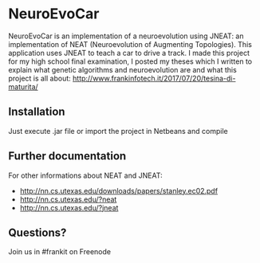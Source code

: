 # NeuroEvoCar
NeuroEvoCar is an implementation of a neuroevolution using JNEAT: an implementation
of NEAT (Neuroevolution of Augmenting Topologies). This application uses JNEAT to 
teach a car to drive a track. I made this project for my high school final examination, 
I posted my theses which I written to explain what genetic algorithms and neuroevolution are
and what this project is all about:
http://www.frankinfotech.it/2017/07/20/tesina-di-maturita/

## Installation
Just execute .jar file or import the project in Netbeans and compile 

## Further documentation
For other informations about NEAT and JNEAT: 
* http://nn.cs.utexas.edu/downloads/papers/stanley.ec02.pdf
* http://nn.cs.utexas.edu/?neat
* http://nn.cs.utexas.edu/?jneat

## Questions?
Join us in #frankit on Freenode
